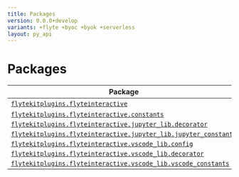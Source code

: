```yaml
---
title: Packages
version: 0.0.0+develop
variants: +flyte +byoc +byok +serverless
layout: py_api
---
```


# Packages

| Package | Description |
|-|-|
| [`flytekitplugins.flyteinteractive`](flytekitplugins.flyteinteractive) | . |
| [`flytekitplugins.flyteinteractive.constants`](flytekitplugins.flyteinteractive.constants) |  |
| [`flytekitplugins.flyteinteractive.jupyter_lib.decorator`](flytekitplugins.flyteinteractive.jupyter_lib.decorator) |  |
| [`flytekitplugins.flyteinteractive.jupyter_lib.jupyter_constants`](flytekitplugins.flyteinteractive.jupyter_lib.jupyter_constants) |  |
| [`flytekitplugins.flyteinteractive.vscode_lib.config`](flytekitplugins.flyteinteractive.vscode_lib.config) |  |
| [`flytekitplugins.flyteinteractive.vscode_lib.decorator`](flytekitplugins.flyteinteractive.vscode_lib.decorator) |  |
| [`flytekitplugins.flyteinteractive.vscode_lib.vscode_constants`](flytekitplugins.flyteinteractive.vscode_lib.vscode_constants) |  |
